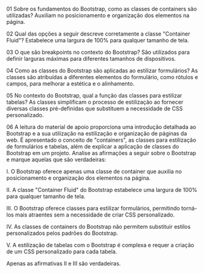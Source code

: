 01
Sobre os fundamentos do Bootstrap, como as classes de containers são utilizadas?
Auxiliam no posicionamento e organização dos elementos na página.​

02
Qual das opções a seguir descreve corretamente a classe "Container Fluid"?
Estabelece uma largura de 100% para qualquer tamanho de tela.​

03
O que são breakpoints no contexto do Bootstrap?
São utilizados para definir larguras máximas para diferentes tamanhos de dispositivos.​

04
Como as classes do Bootstrap são aplicadas ao estilizar formulários?
As classes são atribuídas a diferentes elementos do formulário, como rótulos e campos, para melhorar a estética e o alinhamento.​

05
No contexto do Bootstrap, qual a função das classes para estilizar tabelas?
As classes simplificam o processo de estilização ao fornecer diversas classes pré-definidas que substituem a necessidade de CSS personalizado.​

06
A leitura do material de apoio proporciona uma introdução detalhada ao Bootstrap e a sua utilização na estilização e organização de páginas da web. É apresentado o conceito de "containers", as classes para estilização de formulários e tabelas, além de explicar a aplicação de classes do Bootstrap em um projeto. Analise as afirmações a seguir sobre o Bootstrap e marque aquelas que são verdadeiras:

I. O Bootstrap oferece apenas uma classe de container que auxilia no posicionamento e organização dos elementos na página.

II. A classe "Container Fluid" do Bootstrap estabelece uma largura de 100% para qualquer tamanho de tela.

III. O Bootstrap oferece classes para estilizar formulários, permitindo torná-los mais atraentes sem a necessidade de criar CSS personalizado.

IV. As classes de containers do Bootstrap não permitem substituir estilos personalizados pelos padrões do Bootstrap.

V. A estilização de tabelas com o Bootstrap é complexa e requer a criação de um CSS personalizado para cada tabela.

​Apenas as afirmativas II e III são verdadeiras.​